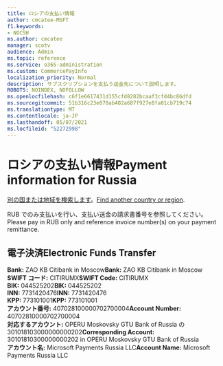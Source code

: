 ```yaml
---
title: ロシアの支払い情報
author: cmcatee-MSFT
f1.keywords:
- NOCSH
ms.author: cmcatee
manager: scotv
audience: Admin
ms.topic: reference
ms.service: o365-administration
ms.custom: CommercePayInfo
localization_priority: Normal
description: サブスクリプションを支払う送金先について説明します。
ROBOTS: NOINDEX, NOFOLLOW
ms.openlocfilehash: c6f1e6617431d155cfd8282bcaaf3cfd4bc86dfd
ms.sourcegitcommit: 51b316c23e070ab402a687f927e8fa01cb719c74
ms.translationtype: MT
ms.contentlocale: ja-JP
ms.lasthandoff: 05/07/2021
ms.locfileid: "52272998"
---
```

# <a name="payment-information-for-russia"></a><span data-ttu-id="f4c47-103">ロシアの支払い情報</span><span class="sxs-lookup"><span data-stu-id="f4c47-103">Payment information for Russia</span></span>

<span data-ttu-id="f4c47-104">[別の国または地域を検索します](../billing-and-payments/pay-for-your-subscription.md)。</span><span class="sxs-lookup"><span data-stu-id="f4c47-104">[Find another country or region](../billing-and-payments/pay-for-your-subscription.md).</span></span>

<span data-ttu-id="f4c47-105">RUB でのみ支払いを行い、支払い送金の請求書番号を参照してください。</span><span class="sxs-lookup"><span data-stu-id="f4c47-105">Please pay in RUB only and reference invoice number(s) on your payment remittance.</span></span>

## <a name="electronic-funds-transfer"></a><span data-ttu-id="f4c47-106">電子決済</span><span class="sxs-lookup"><span data-stu-id="f4c47-106">Electronic Funds Transfer</span></span>

<span data-ttu-id="f4c47-107">**Bank:** ZAO KB Citibank in Moscow</span><span class="sxs-lookup"><span data-stu-id="f4c47-107">**Bank:** ZAO KB Citibank in Moscow</span></span>  
<span data-ttu-id="f4c47-108">**SWIFT コード:** CITIRUMX</span><span class="sxs-lookup"><span data-stu-id="f4c47-108">**SWIFT Code:** CITIRUMX</span></span>  
<span data-ttu-id="f4c47-109">**BIK:** 044525202</span><span class="sxs-lookup"><span data-stu-id="f4c47-109">**BIK:** 044525202</span></span>  
<span data-ttu-id="f4c47-110">**INN:** 7731420476</span><span class="sxs-lookup"><span data-stu-id="f4c47-110">**INN:** 7731420476</span></span>  
<span data-ttu-id="f4c47-111">**KPP:** 773101001</span><span class="sxs-lookup"><span data-stu-id="f4c47-111">**KPP:** 773101001</span></span>  
<span data-ttu-id="f4c47-112">**アカウント番号:** 407028100000702700004</span><span class="sxs-lookup"><span data-stu-id="f4c47-112">**Account Number:** 40702810000702700004</span></span>  
<span data-ttu-id="f4c47-113">**対応するアカウント:** OPERU Moskovsky GTU Bank of Russia の 301018103000000000202</span><span class="sxs-lookup"><span data-stu-id="f4c47-113">**Corresponding Account:** 30101810300000000202 in OPERU Moskovsky GTU Bank of Russia</span></span>  
<span data-ttu-id="f4c47-114">**アカウント名:** Microsoft Payments Russia LLC</span><span class="sxs-lookup"><span data-stu-id="f4c47-114">**Account Name:** Microsoft Payments Russia LLC</span></span>